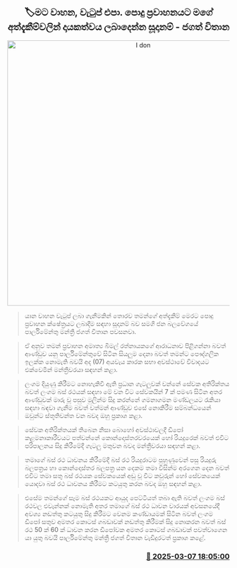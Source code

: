 <p align='center'><b><h2 align='center' title='I don't want vehicles or salaries. I am ready to contribute to public transportation with my experiences - Jagath Withana'>🏷මට වාහන, වැටුප් එපා. පොදු ප්‍රවාහනයට මගේ අත්දැකීම්වලින් දායකත්වය ලබාදෙන්න සූදානම්  - ජගත් විතාන</h2></b></p>
<p align='center'><img src='https://helakuru.sgp1.cdn.digitaloceanspaces.com/esana/images/lib/jagath-vithana-parliment.jpg' width='600' alt='I don't want vehicles or salaries. I am ready to contribute to public transportation with my experiences - Jagath Withana'></p>

> යාන වාහන වැටුප් ලබා ගැනීමකින් තොරව තමන්ගේ අත්දැකීම් මෙරට පොදු ප්‍රවාහන ක්ෂේත්‍රය​ට ලබාදීම සඳහා සූදානම් බව සමගි ජන බලවේගයේ පාර්ලිමේන්තු මන්ත්‍රී ජගත් විතාන පවසනවා.

> ඒ අනුව තමන් ප්‍රවාහන අමාත්‍ය බිමල් රත්නායකගේ ආරාධනාව පිළිගන්නා බවත් ආණ්ඩුව යනු පාර්ලිමේන්තුවේ සිටින සියලුම දෙනා බවත් තමන්ට පෞද්ගලික ඉලක්ක නොමැති බවයි අද (07) අයවැය කාරක සභා අවස්ථාවේ විවාදයට එක්වෙමින් මන්ත්‍රීවරයා සඳහන් කළා.

> ලංගම දියුණු කිරීමට නොහැකිවී ඇති ප්‍රධාන ගැටලුවක් වන්නේ සේවක අතිරික්තය බවත් ලංගම බස් රථයක් සඳහා මේ වන විට සේවකයින් 7 ක් පමණ සිටින අතර ආණ්ඩුවක් මාරු වූ පසුව මුලින්ම සිදු කරන්නේ ගමනාගමන මණ්ඩලයට රැකියා සඳහා බඳවා ගැනීම බවත් වත්මන් ආණ්ඩුව එසේ නොකිරීම සම්බන්ධයෙන් ඔවුන්ට ස්තූතිවන්ත වන බවද ඔහු ප්‍රකාශ කළා.

> සේවක අතිරික්තයක් තිබෙන නිසා බොහෝ අවස්ථාවලදී ඩිපෝ කළමනාකාරීවයට පත්වන්නේ කොන්දොස්තරවරයෙක් හෝ රියදුරෙක් බවත් එවිට පරිපාලනය සිදු කිරීමේදී ගැටලු මතුවන බවද මන්ත්‍රීවරයා සඳහන් කළා.

> තමාගේ බස් රථ ධාවනය කිරීමේදී බස් රථ රියදුරාටම පුහුණුවෙන් පසු රියදුරු බලපත්‍රය හා කොන්දොස්තර බලපත්‍ර යන දෙකම තමා විසින්ම අරගෙන දෙන බවත් එවිට තමා සතු බස් රථයක සේවකයෙක් අඩු වූ විට කවුරුන් හෝ සේවකයෙක් යොදවා බස් රථ ධාවනය කිරීමට කටයුතු කරන බවද ඔහු සඳහන් කළා.

> එසේම තමන්ගේ සෑම බස් රථයකට ආයුද පෙට්ටියත් තබා ඇති බවත් ලංගම බස් රථවල එවැන්නක් නොමැති අතර තමාගේ බස් රථ ධාවන වාරයක් අවසනයේදී අවශ්‍ය නඩත්තු කටයුතු සිදු කිරීමට වෙනම කණ්ඩායමක් සිටින බවත් ලංගම ඩිපෝ සතුව අමතර කොටස් ගබඩාවක් නඩත්තු කිරීමක් සිදු නොකරන බවත් බස් රථ 50 ක් 60 ක් ධාවන කරන ඩිපෝවක අමතර කොටස් ගබඩාවක් පවත්වාගෙන යා යුතු බවයි පාර්ලිමේන්තු මන්ත්‍රී ජගත් විතාන වැඩිදුරටත් ප්‍රකාශ කළේ. 



<h3 align='right'><a href='https://www.helakuru.lk/esana/p/108143/'>📅 2025-03-07 18:05:00</a></h3>
